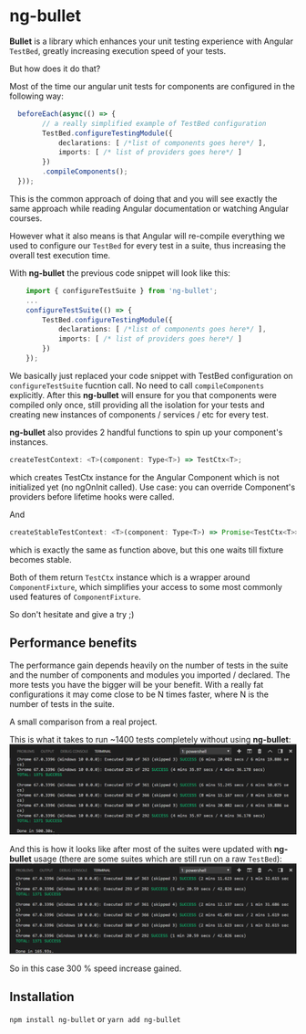 # ng-bullet

**Bullet** is a library which enhances your unit testing experience with Angular `TestBed`, greatly increasing execution speed of your tests.

But how does it do that?

Most of the time our angular unit tests for components are configured in the following way:
``` typescript
  beforeEach(async(() => {
        // a really simplified example of TestBed configuration
        TestBed.configureTestingModule({
            declarations: [ /*list of components goes here*/ ],
            imports: [ /* list of providers goes here*/ ]
        })
        .compileComponents();
  }));
```
This is the common approach of doing that and you will see exactly the same approach while reading Angular documentation or watching Angular courses.

However what it also means is that Angular will re-compile everything we used to configure our `TestBed` for every test in a suite, thus increasing the overall test execution time.

With **ng-bullet** the previous code snippet will look like this:
``` typescript
    import { configureTestSuite } from 'ng-bullet';
    ...
    configureTestSuite(() => {
        TestBed.configureTestingModule({
            declarations: [ /*list of components goes here*/ ],
            imports: [ /* list of providers goes here*/ ]
        })
    });
```
We basically just replaced your code snippet with TestBed configuration on `configureTestSuite` fucntion call. No need to call `compileComponents` explicitly. After this
**ng-bullet** will ensure for you that components were compiled only once, still providing all the isolation for your tests and creating new instances of components / services / etc for every test.

**ng-bullet** also provides 2 handful functions to spin up your component's instances.
```typescript
createTestContext: <T>(component: Type<T>) => TestCtx<T>;
```
which creates TestCtx instance for the Angular Component which is not initialized yet (no ngOnInit called). Use case: you can override Component's providers before lifetime hooks were called.

And

```typescript
createStableTestContext: <T>(component: Type<T>) => Promise<TestCtx<T>>;
```

which is exactly the same as function above, but this one waits till fixture becomes stable.

Both of them return `TestCtx` instance which is a wrapper around `ComponentFixture`, which simplifies your access to some most commonly used features of `ComponentFixture`.

So don't hesitate and give a try ;)

## Performance benefits
The performance gain depends heavily on the number of tests in the suite and the number of components and modules you imported / declared. The more tests you have the bigger will be your benefit. With a really fat configurations it may come close to be N times faster, where N is the number of tests in the suite.


A small comparison from a real project.

This is what it takes to run ~1400 tests completely without using **ng-bullet**:
![test results before ng-bullet](before.png)

And this is how it looks like after most of the suites were updated with **ng-bullet** usage (there are some suites which are still run on a raw `TestBed`):
![test results after ng-bullet](after.png)

So in this case 300 % speed increase gained.

## Installation
`npm install ng-bullet` or `yarn add ng-bullet`